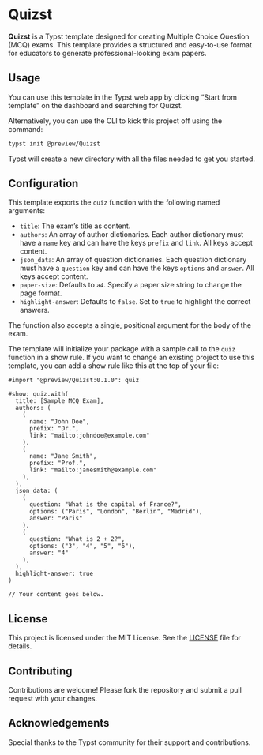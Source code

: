 # Quizst

**Quizst** is a Typst template designed for creating Multiple Choice Question (MCQ) exams. This template provides a structured and easy-to-use format for educators to generate professional-looking exam papers.

## Usage

You can use this template in the Typst web app by clicking “Start from template” on the dashboard and searching for Quizst.

Alternatively, you can use the CLI to kick this project off using the command:

```sh
typst init @preview/Quizst
```

Typst will create a new directory with all the files needed to get you started.

## Configuration

This template exports the `quiz` function with the following named arguments:

- `title`: The exam’s title as content.
- `authors`: An array of author dictionaries. Each author dictionary must have a `name` key and can have the keys `prefix` and `link`. All keys accept content.
- `json_data`: An array of question dictionaries. Each question dictionary must have a `question` key and can have the keys `options` and `answer`. All keys accept content.
- `paper-size`: Defaults to `a4`. Specify a paper size string to change the page format.
- `highlight-answer`: Defaults to `false`. Set to `true` to highlight the correct answers.

The function also accepts a single, positional argument for the body of the exam.

The template will initialize your package with a sample call to the `quiz` function in a show rule. If you want to change an existing project to use this template, you can add a show rule like this at the top of your file:

```typst
#import "@preview/Quizst:0.1.0": quiz

#show: quiz.with(
  title: [Sample MCQ Exam],
  authors: (
    (
      name: "John Doe",
      prefix: "Dr.",
      link: "mailto:johndoe@example.com"
    ),
    (
      name: "Jane Smith",
      prefix: "Prof.",
      link: "mailto:janesmith@example.com"
    ),
  ),
  json_data: (
    (
      question: "What is the capital of France?",
      options: ("Paris", "London", "Berlin", "Madrid"),
      answer: "Paris"
    ),
    (
      question: "What is 2 + 2?",
      options: ("3", "4", "5", "6"),
      answer: "4"
    ),
  ),
  highlight-answer: true
)

// Your content goes below.
```

## License

This project is licensed under the MIT License. See the [LICENSE](LICENSE) file for details.

## Contributing

Contributions are welcome! Please fork the repository and submit a pull request with your changes.

## Acknowledgements

Special thanks to the Typst community for their support and contributions.